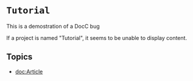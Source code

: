 # ``Tutorial``
This is a demostration of a DocC bug

If a project is named "Tutorial", it seems to be unable to display content.

## Topics
- <doc:Article>
